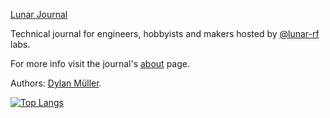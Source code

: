 [Lunar Journal](https://journal.lunar.sh/)

Technical journal for engineers, hobbyists and makers hosted by [@lunar-rf](https://github.com/lunar-rf) labs. 

For more info visit the journal's [about](https://journal.lunar.sh/about/) page.

Authors: [Dylan Müller](https://www.linkedin.com/in/lunarjournal).

[![Top Langs](https://github-readme-stats-48wc.vercel.app/api/top-langs/?username=lunarjournal&layout=compact)](https://github.com/spacehen/github-readme-stats)



